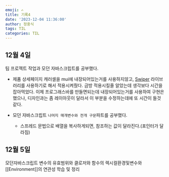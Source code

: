 ```yaml
---
emoji: ✍
title: 기록4
date: '2023-12-04 11:36:00'
author: 정중식
tags: TIL
categories: TIL
---
```


## 12월 4일

팀 프로젝트 작업과 모던 자바스크립트를 공부했다.

- 제품 상세페이지 캐러셀을 mui에 내장되어있는거를 사용하지않고, [Swiper](https://swiperjs.com/) 라이브러리를 사용하기로 해서 적용시켜줬다.
  금방 적용시킬줄 알았는데 생각보다 시간을 잡아먹었다.
  이제 프로그래스바를 만들면되는데 내장되어있는거를 사용하여 구현은 했으나, 디자인과는 좀 레이아웃이 달라서 이 부분을 수정하는데에 또 시간이 들것같다.

- 모던 자바스크립트 `나머지 매개변수와 전개 구문`파트를 공부했다.
  - 스프레드 문법으로 배열을 복사하게되면, 참조하는 값이 달라진다.(포인터가 달라짐)

## 12월 5일

모던자바스크립트 변수의 유효범위와 클로저와 함수의 렉시컬환경및변수와 [[Environment]]의 연관성 학습 및 정리
